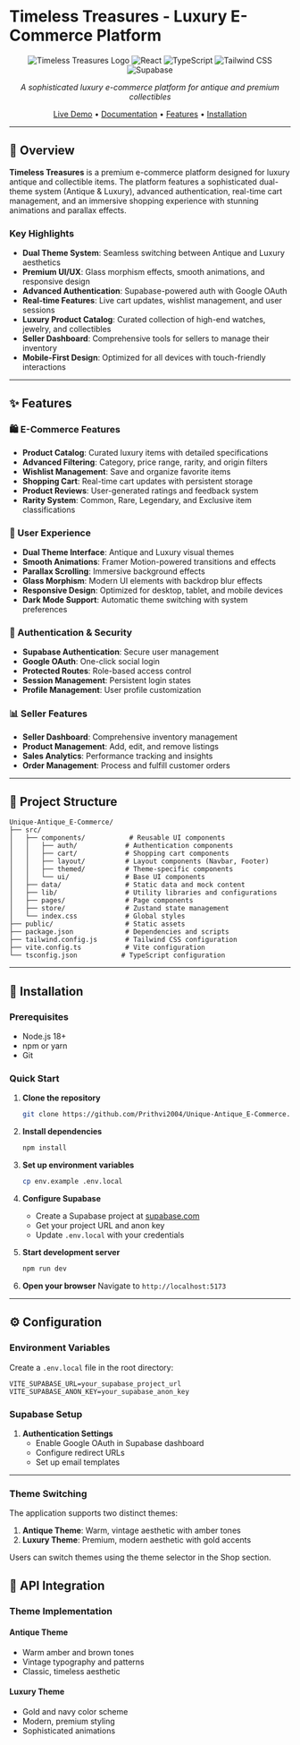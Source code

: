 # Timeless Treasures - Luxury E-Commerce Platform

<div align="center">

![Timeless Treasures Logo](https://img.shields.io/badge/Timeless-Treasures-gold?style=for-the-badge&logo=react)
![React](https://img.shields.io/badge/React-18.3.1-blue?style=for-the-badge&logo=react)
![TypeScript](https://img.shields.io/badge/TypeScript-5.5.3-blue?style=for-the-badge&logo=typescript)
![Tailwind CSS](https://img.shields.io/badge/Tailwind-3.4.1-38B2AC?style=for-the-badge&logo=tailwind-css)
![Supabase](https://img.shields.io/badge/Supabase-2.38.4-3ECF8E?style=for-the-badge&logo=supabase)

_A sophisticated luxury e-commerce platform for antique and premium collectibles_

[Live Demo](https://antique-luxury-ecommerce.vercel.app/) • [Documentation](#documentation) • [Features](#features) • [Installation](#installation)

</div>

---


## 🎯 Overview

**Timeless Treasures** is a premium e-commerce platform designed for luxury antique and collectible items. The platform features a sophisticated dual-theme system (Antique & Luxury), advanced authentication, real-time cart management, and an immersive shopping experience with stunning animations and parallax effects.

### Key Highlights

- **Dual Theme System**: Seamless switching between Antique and Luxury aesthetics
- **Premium UI/UX**: Glass morphism effects, smooth animations, and responsive design
- **Advanced Authentication**: Supabase-powered auth with Google OAuth
- **Real-time Features**: Live cart updates, wishlist management, and user sessions
- **Luxury Product Catalog**: Curated collection of high-end watches, jewelry, and collectibles
- **Seller Dashboard**: Comprehensive tools for sellers to manage their inventory
- **Mobile-First Design**: Optimized for all devices with touch-friendly interactions

---

## ✨ Features

### 🛍️ E-Commerce Features

- **Product Catalog**: Curated luxury items with detailed specifications
- **Advanced Filtering**: Category, price range, rarity, and origin filters
- **Wishlist Management**: Save and organize favorite items
- **Shopping Cart**: Real-time cart updates with persistent storage
- **Product Reviews**: User-generated ratings and feedback system
- **Rarity System**: Common, Rare, Legendary, and Exclusive item classifications

### 🎨 User Experience

- **Dual Theme Interface**: Antique and Luxury visual themes
- **Smooth Animations**: Framer Motion-powered transitions and effects
- **Parallax Scrolling**: Immersive background effects
- **Glass Morphism**: Modern UI elements with backdrop blur effects
- **Responsive Design**: Optimized for desktop, tablet, and mobile devices
- **Dark Mode Support**: Automatic theme switching with system preferences

### 🔐 Authentication & Security

- **Supabase Authentication**: Secure user management
- **Google OAuth**: One-click social login
- **Protected Routes**: Role-based access control
- **Session Management**: Persistent login states
- **Profile Management**: User profile customization

### 📊 Seller Features

- **Seller Dashboard**: Comprehensive inventory management
- **Product Management**: Add, edit, and remove listings
- **Sales Analytics**: Performance tracking and insights
- **Order Management**: Process and fulfill customer orders

---

## 📁 Project Structure

```
Unique-Antique_E-Commerce/
├── src/
│   ├── components/           # Reusable UI components
│   │   ├── auth/            # Authentication components
│   │   ├── cart/            # Shopping cart components
│   │   ├── layout/          # Layout components (Navbar, Footer)
│   │   ├── themed/          # Theme-specific components
│   │   └── ui/              # Base UI components
│   ├── data/                # Static data and mock content
│   ├── lib/                 # Utility libraries and configurations
│   ├── pages/               # Page components
│   ├── store/               # Zustand state management
│   └── index.css            # Global styles
├── public/                  # Static assets
├── package.json             # Dependencies and scripts
├── tailwind.config.js       # Tailwind CSS configuration
├── vite.config.ts           # Vite configuration
└── tsconfig.json           # TypeScript configuration
```

---

## 🚀 Installation

### Prerequisites

- Node.js 18+
- npm or yarn
- Git

### Quick Start

1. **Clone the repository**

   ```bash
   git clone https://github.com/Prithvi2004/Unique-Antique_E-Commerce.git
   ```

2. **Install dependencies**

   ```bash
   npm install
   ```

3. **Set up environment variables**

   ```bash
   cp env.example .env.local
   ```

4. **Configure Supabase**

   - Create a Supabase project at [supabase.com](https://supabase.com)
   - Get your project URL and anon key
   - Update `.env.local` with your credentials

5. **Start development server**

   ```bash
   npm run dev
   ```

6. **Open your browser**
   Navigate to `http://localhost:5173`

---

## ⚙️ Configuration

### Environment Variables

Create a `.env.local` file in the root directory:

```env
VITE_SUPABASE_URL=your_supabase_project_url
VITE_SUPABASE_ANON_KEY=your_supabase_anon_key
```

### Supabase Setup

1. **Authentication Settings**
   - Enable Google OAuth in Supabase dashboard
   - Configure redirect URLs
   - Set up email templates


---

### Theme Switching

The application supports two distinct themes:

1. **Antique Theme**: Warm, vintage aesthetic with amber tones
2. **Luxury Theme**: Premium, modern aesthetic with gold accents

Users can switch themes using the theme selector in the Shop section.


## 🔌 API Integration

### Theme Implementation

#### Antique Theme

- Warm amber and brown tones
- Vintage typography and patterns
- Classic, timeless aesthetic

#### Luxury Theme

- Gold and navy color scheme
- Modern, premium styling
- Sophisticated animations

